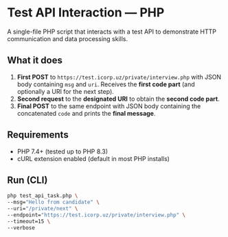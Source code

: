 # Test API Interaction — PHP


A single-file PHP script that interacts with a test API to demonstrate HTTP communication and data processing skills.


## What it does
1. **First POST** to `https://test.icorp.uz/private/interview.php` with JSON body containing `msg` and `uri`. Receives the **first code part** (and optionally a URI for the next step).
2. **Second request** to the **designated URI** to obtain the **second code part**.
3. **Final POST** to the same endpoint with JSON body containing the concatenated `code` and prints the **final message**.


## Requirements
- PHP 7.4+ (tested up to PHP 8.3)
- cURL extension enabled (default in most PHP installs)


## Run (CLI)
```bash
php test_api_task.php \
--msg="Hello from candidate" \
--uri="/private/next" \
--endpoint="https://test.icorp.uz/private/interview.php" \
--timeout=15 \
--verbose